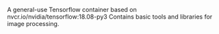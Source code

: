 A general-use Tensorflow container based on nvcr.io/nvidia/tensorflow:18.08-py3
Contains basic tools and libraries for image processing.
